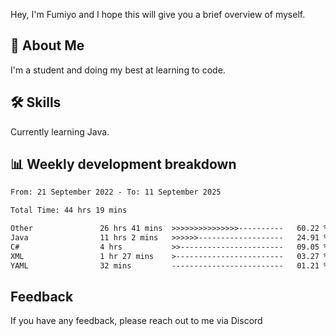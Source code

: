 
Hey, I'm Fumiyo and I hope this will give you a brief overview of myself.


## 🚀 About Me
I'm a student and doing my best at learning to code.


## 🛠 Skills

Currently learning Java.


## 📊 Weekly development breakdown
<!--START_SECTION:waka-->

```txt
From: 21 September 2022 - To: 11 September 2025

Total Time: 44 hrs 19 mins

Other               26 hrs 41 mins  >>>>>>>>>>>>>>>----------   60.22 %
Java                11 hrs 2 mins   >>>>>>-------------------   24.91 %
C#                  4 hrs           >>-----------------------   09.05 %
XML                 1 hr 27 mins    >------------------------   03.27 %
YAML                32 mins         -------------------------   01.21 %
```

<!--END_SECTION:waka-->


## Feedback

If you have any feedback, please reach out to me via Discord
